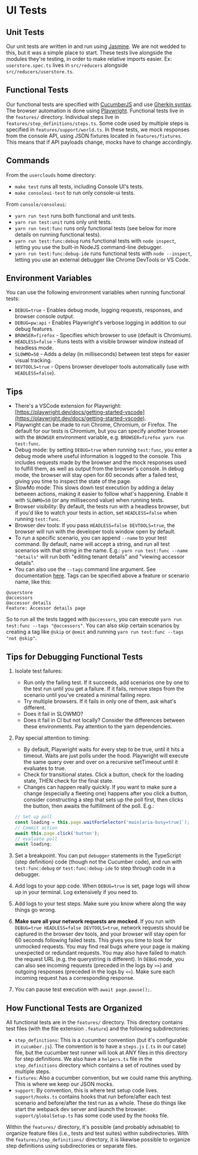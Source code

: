 # UI Tests

## Unit Tests

Our unit tests are written in and run using [Jasmine](http://jasmine.github.io/). We are not wedded to this, but it was a simple place to start. These tests live alongside the modules they're testing, in order to make relative imports easier. Ex: `userstore.spec.ts` lives in `src/reducers` alongside `src/reducers/userstore.ts`.

## Functional Tests

Our functional tests are specified with [CucumberJS](https://github.com/cucumber/cucumber-js) and use [Gherkin syntax](https://cucumber.io/docs/gherkin/reference/). The browser automation is done using [Playwright](https://playwright.dev/docs/intro). Functional tests live in the `features/` directory. Individual steps live in `features/step_definitions/steps.ts`. Some code used by multiple steps is specified in `features/support/world.ts`. In these tests, we mock responses from the console API, using JSON fixtures located in `features/fixtures`. This means that if API payloads change, mocks have to change accordingly.

## Commands

From the `userclouds` home directory:

- `make test` runs all tests, including Console UI's tests.
- `make consoleui-test` to run only console-ui tests.

From `console/consoleui`:

- `yarn run test` runs both functional and unit tests.
- `yarn run test:unit` runs only unit tests.
- `yarn run test:func` runs only functional tests (see below for more details on running functional tests).
- `yarn run test:func:debug` runs functional tests with `node inspect`, letting you use the built-in NodeJS command-line debugger.
- `yarn run test:func:debug-ide` runs functional tests with `node --inspect`, letting you use an external debugger like Chrome DevTools or VS Code.

## Environment Variables

You can use the following environment variables when running functional tests:

- `DEBUG=true` - Enables debug mode, logging requests, responses, and browser console output.
- `DEBUG=pw:api` - Enables Playwright's verbose logging in addition to our debug features.
- `BROWSER=firefox` - Specifies which browser to use (default is Chromium).
- `HEADLESS=false` - Runs tests with a visible browser window instead of headless mode.
- `SLOWMO=50` - Adds a delay (in milliseconds) between test steps for easier visual tracking.
- `DEVTOOLS=true` - Opens browser developer tools automatically (use with `HEADLESS=false`).

## Tips

- There's a VSCode extension for Playwright: [https://playwright.dev/docs/getting-started-vscode](https://playwright.dev/docs/getting-started-vscode).
- Playwright can be made to run Chrome, Chromium, or Firefox. The default for our tests is Chromium, but you can specify another browser with the `BROWSER` environment variable, e.g. `BROWSER=firefox yarn run test:func`.
- Debug mode: by setting `DEBUG=true` when running `test:func`, you enter a debug mode where useful information is logged to the console. This includes requests made by the browser and the mock responses used to fulfill them, as well as output from the browser's console. In debug mode, the browser will stay open for 60 seconds after a failed test, giving you time to inspect the state of the page.
- SlowMo mode: This slows down test execution by adding a delay between actions, making it easier to follow what's happening. Enable it with `SLOWMO=50` (or any millisecond value) when running tests.
- Browser visibility: By default, the tests run with a headless browser, but if you'd like to watch your tests in action, set `HEADLESS=false` when running `test:func`.
- Browser dev tools: If you pass `HEADLESS=false DEVTOOLS=true`, the browser will run with the developer tools window open by default.
- To run a specific scenario, you can append `--name` to your test command. By default, name will accept a string, and run all test scenarios with that string in the name. E.g.: `yarn run test:func --name "details"` will run both "editing tenant details" and "viewing accessor details".
- You can also use the `--tags` command line argument. See documentation [here](https://cucumber.io/docs/cucumber/api/?lang=javascript#running-a-subset-of-scenarios). Tags can be specified above a feature or scenario name, like this:

```gherkin
@userstore
@accessors
@accessor_details
Feature: Accessor details page
```

So to run all the tests tagged with `@accessors`, you can execute `yarn run test:func --tags "@accessors"`. You can also skip certain scenarios by creating a tag like `@skip` or `@omit` and running `yarn run test:func --tags "not @skip"`.

## Tips for Debugging Functional Tests

1. Isolate test failures:

   - Run only the failing test. If it succeeds, add scenarios one by one to the test run until you get a failure. If it fails, remove steps from the scenario until you've created a minimal failing repro.
   - Try multiple browsers. If it fails in only one of them, ask what's different.
   - Does it fail in SLOWMO?
   - Does it fail in CI but not locally? Consider the differences between these environments. Pay attention to the yarn dependencies.

2. Pay special attention to timing:

   - By default, Playwright waits for every step to be true, until it hits a timeout. Waits are just polls under the hood. Playwright will execute the same query over and over on a recursive setTimeout until it evaluates to true.
   - Check for transitional states. Click a button, check for the loading state, THEN check for the final state.
   - Changes can happen really quickly. If you want to make sure a change (especially a fleeting one) happens after you click a button, consider constructing a step that sets up the poll first, then clicks the button, then awaits the fulfillment of the poll. E.g.:

   ```typescript
   // Set up poll
   const loading = this.page.waitForSelector('main[aria-busy=true]`);
   // Commit action
   await this.page.click('button');
   // evaluate poll
   await loading;
   ```

3. Set a breakpoint. You can put `debugger` statements in the TypeScript (step definition) code (though not the Cucumber code), and run with `test:func:debug` or `test:func:debug-ide` to step through code in a debugger.

4. Add logs to your app code. When `DEBUG=true` is set, page logs will show up in your terminal. Log extensively if you need to.

5. Add logs to your test steps. Make sure you know where along the way things go wrong.

6. **Make sure all your network requests are mocked**. If you run with `DEBUG=true HEADLESS=false DEVTOOLS=true`, network requests should be captured in the browser dev tools, and your browser will stay open for 60 seconds following failed tests. This gives you time to look for unmocked requests. You may find real bugs where your page is making unexpected or redundant requests. You may also have failed to match the request URL (e.g. the querystring is different). In `DEBUG` mode, you can also see incoming requests (preceded in the logs by `>>`) and outgoing responses (preceded in the logs by `<<`). Make sure each incoming request has a corresponding response.

7. You can pause test execution with `await page.pause();`.

## How Functional Tests are Organized

All functional tests are in the `features/` directory. This directory contains test files (with the file extension `.feature`) and the following subdirectories:

- `step_definitions`: This is a cucumber convention (but it's configurable in `cucumber.js`). The convention is to have a `steps.js` (`.ts` in our case) file, but the cucumber test runner will look at ANY files in this directory for step definitions. We also have a `helpers.ts` file in the `step_definitions` directory which contains a set of routines used by multiple steps.
- `fixtures`: Also a cucumber convention, but we could name this anything. This is where we keep our JSON mocks.
- `support`: By convention, this is where test setup code lives. `support/hooks.ts` contains hooks that run before/after each test scenario and before/after the test run as a whole. These do things like start the webpack dev server and launch the browser. `support/globalSetup.ts` has some code used by the hooks file.

Within the `features/` directory, it's possible (and probably advisable) to organize feature files (i.e., tests and test suites) within subdirectories. With the `features/step_definitions/` directory, it is likewise possible to organize step definitions using subdirectories or separate files.
